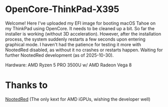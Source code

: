 # OpenCore-ThinkPad-X395

Welcome! Here I've uploaded my EFI image for booting macOS Tahoe on my ThinkPad using OpenCore. It needs to be cleaned up a bit. So far the installer is working (without 3D acceleration). However, after the installation process, the system suddenly restarts a few seconds upon entering graphical mode. I haven't had the patience for testing it more with NootedRed disabled, as without it no crashes or restarts happen. Waiting for further NootedRed development (as of 2025-10-30).

Hardware: AMD Ryzen 5 PRO 3500U w/ AMD Radeon Vega 8

# Thanks to

[NootedRed](https://github.com/ChefKissInc/NootedRed) (The only kext for AMD iGPUs, wishing the developer well)
